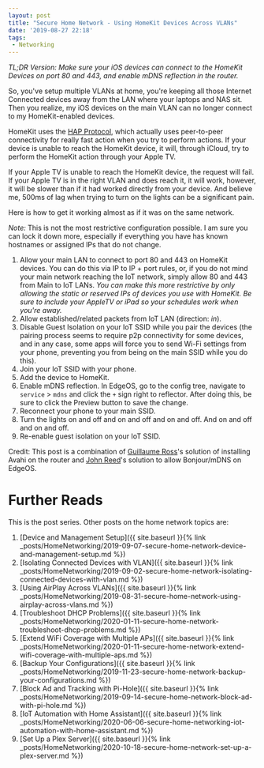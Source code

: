 ```yaml
---
layout: post
title: "Secure Home Network - Using HomeKit Devices Across VLANs"
date: '2019-08-27 22:18'
tags:
 - Networking
---
```


_TL;DR Version: Make sure your iOS devices can connect to the HomeKit Devices on port 80 and 443, and enable mDNS reflection in the router._

So, you've setup multiple VLANs at home, you're keeping all those Internet Connected devices away from the LAN where your laptops and NAS sit. Then you realize, my iOS devices on the main VLAN can no longer connect to my HomeKit-enabled devices.

HomeKit uses the [HAP Protocol](https://developer.apple.com/support/homekit-accessory-protocol/), which actually uses peer-to-peer connectivity for really fast action when you try to perform actions. If your device is unable to reach the HomeKit device, it will, through iCloud, try to perform the HomeKit action through your Apple TV.

If your Apple TV is unable to reach the HomeKit device, the request will fail. If your Apple TV is in the right VLAN and does reach it, it will work, however, it will be slower than if it had worked directly from your device. And believe me, 500ms of lag when trying to turn on the lights can be a significant pain.

Here is how to get it working almost as if it was on the same network.

*Note:* This is not the most restrictive configuration possible. I am sure you can lock it down more, especially if everything you have has known hostnames or assigned IPs that do not change.

1. Allow your main LAN to connect to port 80 and 443 on HomeKit devices. You can do this via IP to IP + port rules, or, if you do not mind your main network reaching the IoT network, simply allow 80 and 443 from Main to IoT LANs. _You can make this more restrictive by only allowing the static or reserved IPs of devices you use with HomeKit. Be sure to include your AppleTV or iPad so your schedules work when you're away._
2. Allow established/related packets from IoT LAN (direction: *in*).
2. Disable Guest Isolation on your IoT SSID while you pair the devices (the pairing process seems to require p2p connectivity for some devices, and in any case, some apps will force you to send Wi-Fi settings from your phone, preventing you from being on the main SSID while you do this).
3. Join your IoT SSID with your phone.
4. Add the device to HomeKit.
5. Enable mDNS reflection. In EdgeOS, go to the config tree, navigate to `service` > `mdns` and click the `+` sign right to reflector. After doing this, be sure to click the Preview button to save the change.
7. Reconnect your phone to your main SSID.
8. Turn the lights on and off and on and off and on and off. And on and off and on and off.
9. Re-enable guest isolation on your IoT SSID.

Credit: This post is a combination of [Guillaume Ross](https://medium.com/@gepeto42/using-homekit-devices-across-vlans-and-subnets-aa5ae1024939)'s solution of installing Avahi on the router and [John Reed](http://leerspace.com/2015/12/20/bonjour-mdns-reflection-on-ubiquiti-edgeos/)'s solution to allow Bonjour/mDNS on EdgeOS.

# Further Reads
This is the post series. Other posts on the home network topics are:
1. [Device and Management Setup]({{ site.baseurl }}{% link _posts/HomeNetworking/2019-09-07-secure-home-network-device-and-management-setup.md %})
1. [Isolating Connected Devices with VLAN]({{ site.baseurl }}{% link _posts/HomeNetworking/2019-09-02-secure-home-network-isolating-connected-devices-with-vlan.md %})
1. [Using AirPlay Across VLANs]({{ site.baseurl }}{% link _posts/HomeNetworking/2019-08-31-secure-home-network-using-airplay-across-vlans.md %})
1. [Troubleshoot DHCP Problems]({{ site.baseurl }}{% link _posts/HomeNetworking/2020-01-11-secure-home-network-troubleshoot-dhcp-problems.md %})
1. [Extend WiFi Coverage with Multiple APs]({{ site.baseurl }}{% link _posts/HomeNetworking/2020-01-11-secure-home-network-extend-wifi-coverage-with-multiple-aps.md %})
1. [Backup Your Configurations]({{ site.baseurl }}{% link _posts/HomeNetworking/2019-11-23-secure-home-network-backup-your-configurations.md %})
1. [Block Ad and Tracking with Pi-Hole]({{ site.baseurl }}{% link _posts/HomeNetworking/2019-09-14-secure-home-network-block-ad-with-pi-hole.md %})
1. [IoT Automation with Home Assistant]({{ site.baseurl }}{% link _posts/HomeNetworking/2020-06-06-secure-home-networking-iot-automation-with-home-assistant.md %})
1. [Set Up a Plex Server]({{ site.baseurl }}{% link _posts/HomeNetworking/2020-10-18-secure-home-network-set-up-a-plex-server.md %})
